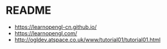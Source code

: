 # README

+ https://learnopengl-cn.github.io/
+ https://learnopengl.com/
+ http://ogldev.atspace.co.uk/www/tutorial01/tutorial01.html